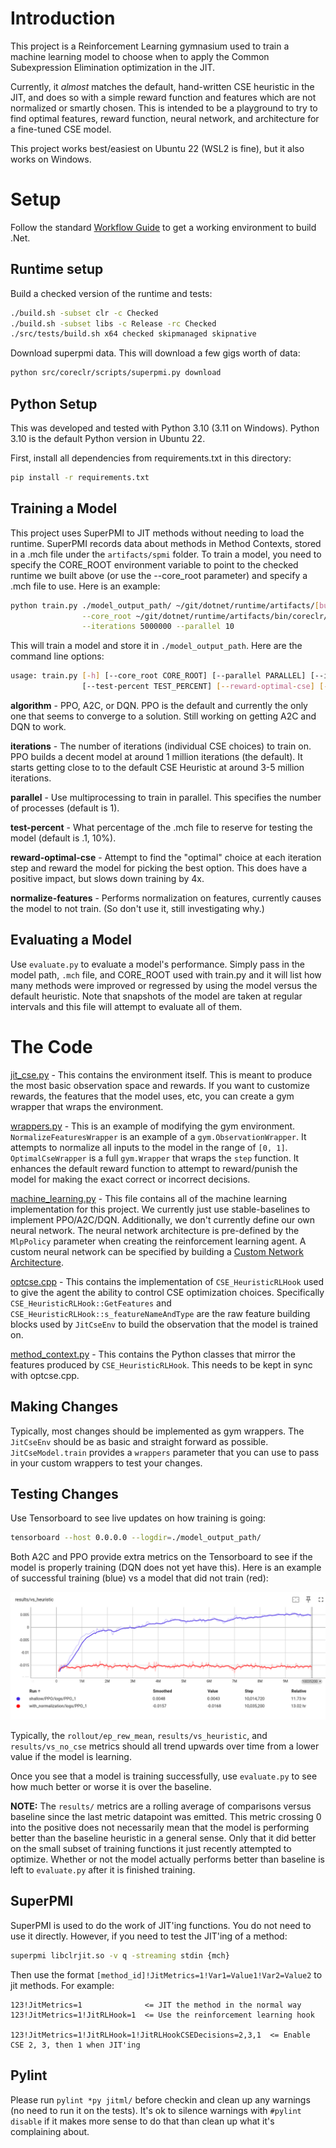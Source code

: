 # Introduction

This project is a Reinforcement Learning gymnasium used to train a machine learning model to choose when to apply the Common Subexpression Elimination optimization in the JIT.

Currently, it *almost* matches the default, hand-written CSE heuristic in the JIT, and does so with a simple reward function and features which are not normalized or smartly chosen.  This is intended to be a playground to try to find optimal features, reward function, neural network, and architecture for a fine-tuned CSE model.

This project works best/easiest on Ubuntu 22 (WSL2 is fine), but it also works on Windows.

# Setup

Follow the standard [Workflow Guide](../../../../docs/workflow/README.md) to get a working environment to build .Net.

## Runtime setup

Build a checked version of the runtime and tests:

```bash
./build.sh -subset clr -c Checked
./build.sh -subset libs -c Release -rc Checked
./src/tests/build.sh x64 checked skipmanaged skipnative
```

Download superpmi data.  This will download a few gigs worth of data:

```bash
python src/coreclr/scripts/superpmi.py download
```

## Python Setup

This was developed and tested with Python 3.10 (3.11 on Windows).  Python 3.10 is the default Python version in Ubuntu 22.

First, install all dependencies from requirements.txt in this directory:

```bash
pip install -r requirements.txt
```

## Training a Model

This project uses SuperPMI to JIT methods without needing to load the runtime.  SuperPMI records data about methods in Method Contexts, stored in a .mch file under the `artifacts/spmi` folder.  To train a model, you need to specify the CORE_ROOT environment variable to point to the checked runtime we built above (or use the --core_root parameter) and specify a .mch file to use.  Here is an example:

```bash
python train.py ./model_output_path/ ~/git/dotnet/runtime/artifacts/[build]/[file].mch \
                --core_root ~/git/dotnet/runtime/artifacts/bin/coreclr/linux.x64.Checked/ \
                --iterations 5000000 --parallel 10
```

This will train a model and store it in `./model_output_path`.  Here are the command line options:

``` bash
usage: train.py [-h] [--core_root CORE_ROOT] [--parallel PARALLEL] [--iterations ITERATIONS] [--algorithm ALGORITHM]
                [--test-percent TEST_PERCENT] [--reward-optimal-cse] [--normalize-features] model_path mch
```

**algorithm** - PPO, A2C, or DQN.  PPO is the default and currently the only one that seems to converge to a solution.  Still working on getting A2C and DQN to work.

**iterations** - The number of iterations (individual CSE choices) to train on.  PPO builds a decent model at around 1 million iterations (the default).  It starts getting close to to the default CSE Heuristic at around 3-5 million iterations.

**parallel** - Use multiprocessing to train in parallel.  This specifies the number of processes (default is 1).

**test-percent** - What percentage of the .mch file to reserve for testing the model (default is .1, 10%).

**reward-optimal-cse** - Attempt to find the "optimal" choice at each iteration step and reward the model for picking the best option.  This does have a positive impact, but slows down training by 4x.

**normalize-features** - Performs normalization on features, currently causes the model to not train.  (So don't use it, still investigating why.)

## Evaluating a Model

Use `evaluate.py` to evaluate a model's performance.  Simply pass in the model path, `.mch` file, and CORE_ROOT used with train.py and it will list how many methods were improved or regressed by using the model versus the default heuristic.  Note that snapshots of the model are taken at regular intervals and this file will attempt to evaluate all of them.

# The Code

[jit_cse.py](jitml/jit_cse.py) - This contains the environment itself.  This is meant to produce the most basic observation space and rewards.  If you want to customize rewards, the features that the model uses, etc, you can create a gym wrapper that wraps the environment.

[wrappers.py](jitml/wrappers.py) - This is an example of modifying the gym environment.  `NormalizeFeaturesWrapper` is an example of a `gym.ObservationWrapper`.  It attempts to normalize all inputs to the model in the range of `[0, 1]`.  `OptimalCseWrapper` is a full `gym.Wrapper` that wraps the `step` function.  It enhances the default reward function to attempt to reward/punish the model for making the exact correct or incorrect decisions.

[machine_learning.py](jitml/machine_learning.py) - This file contains all of the machine learning implementation for this project.  We currently just use stable-baselines to implement PPO/A2C/DQN.  Additionally, we don't currently define our own neural network.  The neural network architecture is pre-defined by the `MlpPolicy` parameter when creating the reinforcement learning agent.  A custom neural network can be specified by building a [Custom Network Architecture](https://stable-baselines3.readthedocs.io/en/master/guide/custom_policy.html#custom-network-architecture).

[optcse.cpp](../../jit/optcse.cpp) - This contains the implementation of `CSE_HeuristicRLHook` used to give the agent the ability to control CSE optimization choices.  Specifically `CSE_HeuristicRLHook::GetFeatures` and `CSE_HeuristicRLHook::s_featureNameAndType` are the raw feature building blocks used by `JitCseEnv` to build the observation that the model is trained on.

[method_context.py](jitml/method_context.py) - This contains the Python classes that mirror the features produced by `CSE_HeuristicRLHook`.  This needs to be kept in sync with optcse.cpp.

## Making Changes

Typically, most changes should be implemented as gym wrappers.  The `JitCseEnv` should be as basic and straight forward as possible.  `JitCseModel.train` provides a `wrappers` parameter that you can use to pass in your custom wrappers to test your changes.

## Testing Changes

Use Tensorboard to see live updates on how training is going:

``` bash
tensorboard --host 0.0.0.0 --logdir=./model_output_path/
```

Both A2C and PPO provide extra metrics on the Tensorboard to see if the model is properly training (DQN does not yet have this).  Here is an example of successful training (blue) vs a model that did not train (red):

![Tensorboard](img/training.png)

Typically, the `rollout/ep_rew_mean`, `results/vs_heuristic`, and `results/vs_no_cse` metrics should all trend upwards over time from a lower value if the model is learning.

Once you see that a model is training successfully, use `evaluate.py` to see how much better or worse it is over the baseline.

**NOTE:** The `results/` metrics are a rolling average of comparisons versus baseline since the last metric datapoint was emitted.  This metric crossing 0 into the positive does not necessarily mean that the model is performing better than the baseline heuristic in a general sense.  Only that it did better on the small subset of training functions it just recently attempted to optimize.  Whether or not the model actually performs better than baseline is left to `evaluate.py` after it is finished training.

## SuperPMI

SuperPMI is used to do the work of JIT'ing functions.  You do not need to use it directly.  However, if you need to test the JIT'ing of a method:

```bash
superpmi libclrjit.so -v q -streaming stdin {mch}
```

Then use the format `[method_id]!JitMetrics=1!Var1=Value1!Var2=Value2` to jit methods.  For example:

```
123!JitMetrics=1              <= JIT the method in the normal way
123!JitMetrics=1!JitRLHook=1  <= Use the reinforcement learning hook

123!JitMetrics=1!JitRLHook=1!JitRLHookCSEDecisions=2,3,1  <= Enable CSE 2, 3, then 1 when JIT'ing
```

## Pylint

Please run `pylint *py jitml/` before checkin and clean up any warnings (no need to run it on the tests).  It's ok to silence warnings with `#pylint disable` if it makes more sense to do that than clean up what it's complaining about.

